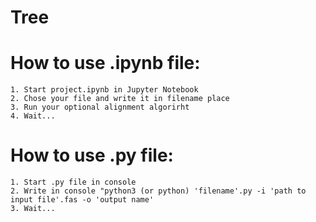 # Tree
# How to use .ipynb file:
    1. Start project.ipynb in Jupyter Notebook
    2. Chose your file and write it in filename place
    3. Run your optional alignment algorirht
    4. Wait...
# How to use .py file:
    1. Start .py file in console
    2. Write in console "python3 (or python) 'filename'.py -i 'path to input file'.fas -o 'output name'
    3. Wait...